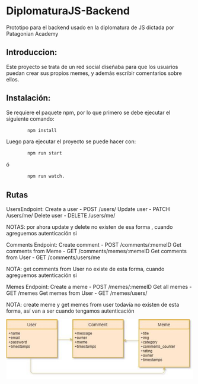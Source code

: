 # DiplomaturaJS-Backend

Prototipo para el backend usado en la diplomatura de JS dictada por Patagonian Academy

## Introduccion: 
Este proyecto se trata de un red social diseñaba para que los usuarios puedan crear sus propios memes, y además escribir comentarios sobre ellos.

## Instalación: 
Se requiere el paquete npm, por lo que primero se debe ejecutar el siguiente comando:
```bash
        npm install
```
Luego para ejecutar el proyecto se puede hacer con:

```bash
        npm run start 
```
ó

```bash
        npm run watch.
```

## Rutas

UsersEndpoint:
Create a user  -  POST        /users/
Update user    -  PATCH    /users/me/
Delete user     -  DELETE    /users/me/

NOTAS: por ahora update y delete no existen de esa forma , cuando agreguemos autenticación si

Comments Endpoint:
Create comment                      -  POST    /comments/:memeID
Get comments from Meme   -  GET      /comments/memes/:memeID
Get comments from User      -   GET     /comments/users/me


NOTA: get comments from User no existe de esta forma, cuando agreguemos autenticación si

Memes Endpoint:
Create a meme               -    POST /memes/:memeID
Get all memes                 - GET  /memes
Get memes from User   - GET /memes/users/

NOTA: create meme y get memes from user todavía no existen de esta forma, así van a ser cuando tengamos autenticación


![alt text](https://github.com/MarcosDanielTorres/DiplomaturaJS-Backend/blob/82856184440c2e1e339ba07d5b296ed39a05220a/src/docs/pictures/photo_2020-08-12_14-45-18.jpg)